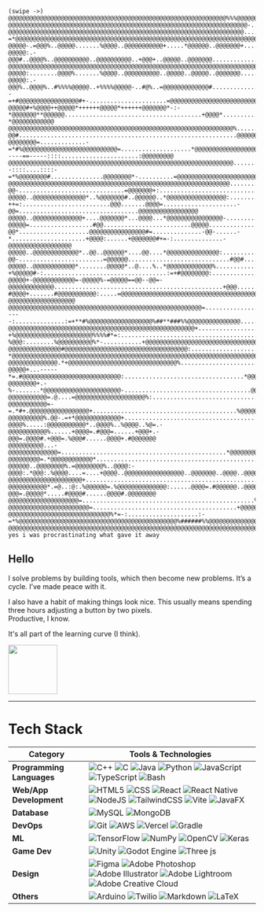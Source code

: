 
```
(swipe ->) @@@@@@@@@@@@@@@@@@@@@@@@@@@@@@@@@@@@@@@@@@@@@@@@@@@@@@@@@@@@@@%%%@@@@@@@@@@@@@@@@@@@@@@@@@@@@@@@@@@@@@@@@@@@@@@@@@@@@@@@@@@@@@@@@@@@@@@@@@@@@@@@@@@@@@@@@@@@@@@@@@@@@@@@@@@@@@@@@@@@@@@@@@@@@@@@@@@@@@@@@@@@@@@@@@@@@@@@@@@@@@@@@@@@@@@@@@@@@@@@@@@@@@@@@@@@@@@@@@@@@@@@@@@@@@@@@@@@@@@@@@@@@@@@@@@@@@@@@@@@@@@@@@@@@@@@@@@@@@@@@@@@@@@@@@@@@@@@@@@@@@@@@@@@@@@@@
@@@@@@@@@@@@@@@@@@@@@@@@@@@@@@@@@@@@@@@@@@@@@@@@@@@@@@@@@@@@@@@@@@@@-.............:*@@@@@@@@@@@@@@@@@@@@@@@@@@@@@@@@@@@@@@@@@@@@@@@@@@@@@@@@@@@@@@@@@@@@@@@@@@@@@@@@@@@@@@@@@@@@@@@@@@@@@@@@@@@@@@@@@@@@@@@@@@@@@@@@@@@@@@@@@@@@@@@@@@@@@@@@@@@@@@@@@@@@@@@@@@@@@@@@@@@@@@@@@@@@@@@@@@@@@@@@@@@@@@@@@@@@@@@@@@@@@@@@@@@@@@@@@@@@@@@@@@@@@@@@@@@@@@@@@@@@@@@@@@@@@@@@@@@@@@@@
@@@@@@@@@@@@@@@@@@@@@@@@@@@@@@@@@@@@@@@@@@@@@@@@@@@@@@@@@@@@@@@@@@@.....................*@@@@@@@@@@@@@@@@@@@@@@@@@@@@@@@@@@@@@@@@@@@@@@@@@@@@@@@@@@@@@@@@@@@@@@@@@@@@@@@@@@@@@@@@@@@@@@@@@@@@@@@@@@@@@@@@@@@@@@@@@@@@@@@@@@@@@@@@@@@@@@@@@@@@@@@@@@@@@@@@@@@@@@@@@@@@@@@@@@@@@#+=::::::-=*@@@@@@@@@@@@@@@@@@@@@@@@@@@@@@@@@@@@@@@@@@@@@@@@@@@@@@@@@@@@@@@@@@@@@@@@@@@@@@@@@@
@@@@@-.=@@@%..@@@@@.......%@@@@..@@@@@@@@@@@+.....*@@@@@@..@@@@@@@+.........................#@@@@@@@@@@@@@@@@@@@@@@@@@@@@@@@@@@@@@@@@@@@@@@@@@@@@@@@@@@@@@@@@@@@@@@@@@@@@@@@@@@@@@@@@@@@@@@@@@@@@@@@@@@@@@@@@@@@@@@@@@@@@@@@@@@@@*-....:+@@@@@@@@@@@@@@@@@@@@@@@@@@@@@@@*......................+@@@@@@@@@@@@@@@@@@@@@@@@@@@@@@@@@@@@@@@@@@@@@@@@@@@@@@@@@@@@@@@@@@@@@@@@@@@@
@@@@@:.-@@@#..@@@@%..@@@@@@@@@@..@@@@@@@@@@..+@@@+..@@@@@..@@@@@@@.............................-@@@@@@@@@@@@@@@@@@@@@@@@@@@@@@@@@@@@@@@@@@@@@@@@@@@@@@@@@@@@@@@@@@@@@@@@@@@@@@@@@@@@@@@@@@@@@@@@@@@@@@@@@@@@@@@@@@@@@@@@@@@@@@%..............%@@@@@@@@@@@@@@@@@@@@@@@@@@.........................+@@@@@@@@@@@@@@@@@@@@@@@@@@@@@@@@@@@@@@@@@@@@@@@@@@@@@@@@@@@@@@@@@@@@@@@@@@
@@@@@:........@@@@%.......%@@@@..@@@@@@@@@@..@@@@@..@@@@@..@@@@@@@................................:@@@@@@@@@@@@@@@@@@@@@@@@@@@@@@@@@@@@@@@@@@@@@@@@@@@@@@@@@@@@@@@@@@@@@@@@@@@@@@@@@@@@@@@@@@@@@@@@@@@*...........*@@@@@@@@@@@.................%@@@@@@@@@@@@@@@@@@@@@@@@@.........................@@@@@@@@@@@@@@@@@@@@@@@@@@@@@@@@@@@@@@@@@@@@@@@@@@@@@@@@@@@@@@@@@@@@@@@@@@
@@@@@:.-@@@%..@@@@%..#%%%%@@@@@..+%%%%@@@@@-..#@%..=@@@@@@@@@@@@@#...................................:@@@@@@@@@@@%*+=--=+#@@@@@@@@@@@@@@@@@#+-......................=@@@@@@@@@@@@@@@@@@@@@@@@@@@@@@=...............@@@@@@@@@@@..................*@@@@@@@@@@@@@@@@@@@@@@@@@........................@@@@@@@@@@@@@@@@@@@@@@@@@@@@*=-.................:=+#%@@@@@@@@@@@@@@@@@@@@@
@@@@@#+%@@@@++@@@@@*++++++@@@@@*++++++@@@@@@@*-:-*@@@@@@@**@@@@@@.......................................+@@@@*...............@@@@%*-....................................+@@@@@@@@@@@@@@@@@@@@@@@@:.................=@@@@@@@@@@...................@@@@@@@@@@@@@@@@@@@@@@@@@@......................*@@@@@@@@@@@@@@@@@@@@@@=.....................................-*@@@@@@@@@@@@
@@@@@@@@@@@@@@@@@@@@@@@@@@@@@@@@@@@@@@@@@@@@@@@@@@@@@@@@@@@@@@@@%.......................................-@@#..............................................................@@@@@@@@@@@@@@@@@@@@@%....................-@@@@@@@@=.............-=*#%@@@@@@@@@@@@@@@@@@@@@@@@@@@=....................*@@@@@@@@@@@@@@@@@@@@@*-::::-----==-----::::......................:@@@@@@@@@
@@@@@@@@@@@@@@@@@@@@@@@@@@@@@@@@@@@@@@@@@@@@@@@@@@@@@@@@@@@@@@@@.......................................:@@*................................................................@@@@@@@@@@@@@@@@@@@@........................:=+=:......+%@@@@@@@@@@@@@#*+=--::::....::::-=*%@@@@@@@@#...............@@@@@@@@*-..........=@@@@@@@@@@@@@@@@@@@@@@@@@@@@@...............%@@@@@@@@@@@
@@@@@@@@@@@@@@@@@@@@@@@@@@@@@@@@@@@@@@@@@@@@@@@@@@@@@@@@@@@@@@@......................+@@@@@@@@:........*@@........................:@=......................................@@@*+-:.........-@@-..............................=@@@@@@@+:......................................+@@@@*..........@@@@@#...................@@#....................................@@@@@@@@@@@@@@@
@@@@@..@@@@@@@@@@@@@@@*..%@@@@@@@#..@@@@@@..*@@@@@@@@@@@@@@@@@:..................@@@@@@@@@@#=..........%@%........................%@@@:...................................@@@..............:@@:............................@@@@+...................-++=:.........................@@@.......@@@@=.....................-@@=..................................@@@@@@@@@@@@@@@@@
@@@@@..@@@@@@@@@@@@@@+....@@@@@@@*...@@@@...*@@@@@@@@@@@@@@@@-................-@@@@@=..................#@@.........................@@@@@.................................@@@................@@#..........................-@@*....................@@@@@@@@@@@@@@@@#=..............-@@-......-*.....................+@@@@:......+@@@@@@@#+=-:..............-@@@@@@@@@@@@@@@@@@
@@@@@..@@@@@@@@@@@@@*..@@..@@@@@@*....@@....*@@@@@@@@@@@@@@@:.................@@*......................-@@-........................=@@@@@@.............................#@@#.................:@@@.........................*@@......................*@@@@@@@@@@@@@@@@@@@@@@@@@@@@@@@@=...........@@@#*++++*#%@@@@@@@@@+............+@@@@@@@@@%.............@@@@@@@@@@@@@@@@@@@
@@@@@..@@@@@@@@@@@@*........@@@@@*..@....%..*@@@@@@@@@@@@@%.............................................*@@=........................@@@@@@@@-.......................:@@@@...............::....%@@@+...................-+%@@@@@#-:...................................:=+#@@@@@@@@:..............%@@@@@@@@@@@@@@@@@@@@@@:..................................@@@@@@@@@@@@@@@@@@@
@@@@@+-@@@@@@@@@@@@=-@@@@@%-=@@@@@==@@--@@=-@@@@@@@@@@@@@................................................+@@@.......................@@@@@@@@@@@=................-#@@@@+.......#@@@@@@@@@@@:.....=@@@@@@@@@@@@@@@@@@@@@@@@@@@@@@@@@@@@@@@@@@@@@@@@@@@@@@:.....................+@@@.........-........................:*@@%-:..............................-@@@@@@@@@@@@@@@@@@@
@@@@@@@@@@@@@@@@@@@@@@@@@@@@@@@@@@@@@@@@@@@@@@@@@@@@@@@=...................................................#@@@*...................@@@@@@@@@@@@@@@@@@@@@@@@@@@@@@@%=............:-----:..............:=+**#%@@@@@@@@@@@@@@@@@@%##**###%%@@@@@@@@@@@@@@@.......................*@@........@@@@@+:.....................@@@@@@@@@@@@@@@@%%%#######%%@@@@@@@@@@@@@@@@@@@@@@@@@@@
@@@@@@@@@@@@@@@@@@@@@@@@@@@@@@@@@@@@@@@@@@@@@@@@@@@@@+.......................................................=@@@@@@%+-:....:-+%@@@@@@@@@@@@@@@@@@@@@@%%%%#*=:............................................%@@@@@@@@@@@@@@@@@:..............................................-%@@@:........%@@@@@@@@@@%*-...........+@@@@@@@@@@@@@@@@@@@@@@@@@@@@@@@@@@@@@@@@@@@@@@@@@@@@@@@@@
@@@@@@@@@@@@@@@#@@@@@@@@@@@@@@@@@@@@@@@@@@@@@@@@@@@:.............................................................:*@@@@@@@@@@@@@@@@@@@@@@@@@@@@@@@@@@@@@:.............................................:@@@@@@@@@@@@@@@@@@@@@@@@@@@%+-...............................-*@@@@@@@@@@@@@@@@@@@@@@@@@@@@@@@@@@@@@@@@@@@@@@@@@@@@@@@@@@@@@@@@@@@@@@@@@@@@@@@@@@@@@@@@@@@@@@@@@@@@@@
@@@@@@@@@@@@@@.*+@@@@@@@@@@@@@@@@@@@@@@@@@@@@@@@%..................................=@@@@@@@@@@@-.............................+@@@@@@@@@@@@@@@@@@@@@@@@@@@@@@+.....................................+@@@@@@@@@@@@@@@@@@@@@@@@@@@@@@@@@@@@@@@@@@@@@@@@@@@@@@@@@@@@@@@@@@@@@@@@@@@@@@@@@@@@@@@@@@@@@@@@@@@@@@@@@@@@@@@@@@@@@@@@@@@@@@@@@@@@@@@@@@@@@@@@@@@@@@@@@@@@@@@@@@@@@@@@@
@@@@@+...-----*=.#@@@@@@@@@@@@@@@@@@@@@@@@@@@@:..................................*@@@@@@@@@@@@@@@.............................+@@@@@@@@@@@@@@@@@@@@@@@@@@@@@@@@@@@@#=.....................:+@@@@@@@@@@@@@@@@@@@@@@@@@@@@@@@@@@@@@@@@@@@@@@@@@@@@@@@@@@@@@@@@@@@@@@@@@@@@@@@@@@@@@@@@@@@@@@@@@@@@@@@@@@@@@@@@@@@@@@@@@@@@@@@@@@@@@@@@@@@@@@@@@@@@@@@@@@@@@@@@@@@@@@@@@@@@@@@@
@@@@@@@@+.-%-.......*@@@@@@@@@@@@@@@@@@@@@@-....................................@@@@@@@@@@@@@@@@#..............................#@@@@@@@@@@@@@@@@@@@@@@@@@@@@@@@@@@@@@@@@@@@@@@@@@@@@@@@@@@@@@@@@@@@@@@@@@@@@@@@@@@@@@@@@@@@@@@@@@@@@@@@@@@@@@@@@@@@@@@@@@@@@@@@@@@@@@@@@@@@@@@@@@@@@@@@@@@@@@@@@@@@@@@@@@@@@@@@@@@@@@@@@@@@@@@@@@@@@@@@@@@@@@@@@@@@@@@@@@@@@@@@@@@@@@@@@@@@@
@@@@@@@@@@@=.@....=@@@@@@@@@@@@@@@@@@@@%:......................................@@@@@@@@@@@@@@@@+................................@@@@@@@@@@@@@@@@@@@@@@@@@@@@@@@@@@@@@@@@@@@@@@@@@@@@@@@@@@@@@@@@@@@@@@@@@@@@@@@@@@@@@@@@@@@@@@@@@@@@@@@@@@@@@@@@@@@@@@@@@@@@@@@@@@@@@@@@@@@@@@@@@@@@@@@@@@@@@@@@@@@@@@@@@@@@@@@@@@@@@@@@@@@@@@@@@@@@@@@@@@@@@@@@@@@@@@@@@@@@@@@@@@@@@@@@@@@@
@@@@@@@@@@@=-=.*#+.@@@@@@@@@@@@@@@@@+.........................................%@@@@@@@@@@@@@@=..................................=@@@@@@@@@@@@@@@@@@@@@@@@@@@@@@@@@@@@@@@@@@@@@@@@@@@@@@@@@@@@@@@@@@@@@@@@@@@@@@@@@@@@@@@@@@@@@@@@@@@@@@@@@@@@@@@@@@@@@@@@@@@@@@@@@@@@@@@@@@@@@@@@@@@@@@@@@@@@@@@@@@@@@@@@@@@@@@@@@@@@@@@@@@@@@@@@@@@@@@@@@@@@@@@@@@@@@@@@@@@@@@@@@@@@@@@@@@@
@@@@@@@@@@%.@@-.=+*@@@@@@@@@@@@@+............................................*@@@@@@@@@@@@%......................................@@@=.*@@@.:@@@..#@@@@......+@@@%.=@@@@@@@@@+......%@@@@@:.....*@@@@@..#@@@@..+@@@@......+@@@@@@@@@+......-@@@@%.....:@@@@@@@@@@@*..@@@@%..%@@@@..%@=.-@@@@@@@@@@@%......+@@@@=.#@@@=......+@@@+.-@@@=.@@@@#.+@@@=.%@@@#......@@@@+.#@@@@@@@
@@@@@@@@@@...-@@@@@@@@@@@@@@=...............................................*@@@@@@@@@@@+........................................@@@@:.@@...=@-.+@@@@@..=+++@@@@%.=@@@@@@@@#.:@@@@@@@@@@..@@@@-.#@@@@...#@@...+@@@@..=+++%@@@@@@@@@@@@..@@@@@@@.:@@@@..@@@@@@@@@@*...@@#...%@@@@@+...@@@@@@@@@@@@@..@@@@@@@@@@=.#@@@@@@..@@@@@@+..++=..@@@@#.+@@@=.%@@@#..**..@@@@*.%@@@@@@@
@@@@@@@@@=.*@@@@@@@@@@@@*..................................................@@@@@@@@@@@%.........................................@@@@@@....*=...-@@@@@@..@@@@@@@@%.=@@@@@@@@%..@@@@:-@@@@:.*@@@:.%@@@@....=....+@@@@..@@@@@@@@@@@@@@@@@..@@@@@@@..@@@@..@@@@@@@@@@*....-....%@@@@@@=.%@@@@@@@@@@@@@..@@*=..@@@@=.#@@@@@@..@@@@@@+.:@@@:.@@@@%.:@@@..@@@@#.:@@:.@@@@@*@@@@@@@@
@@@@@@@@@@@@@@@@@@@@@+...................................................%@@@@@@@@@@@@.........................................@@@@@@@@..*@@:.:@@@@@@@......=@@@%......+@@@@@......@@@@@@+.....@@@@@@..@:..@+.+@@@@......=@@@@@@@@@@@@..@@@@@@@@.....-@@@@@@@@@@@*.=@..:@:.%@@@@@@=.%@@@@@@@@@@@@@@:......@@@@=.#@@@@@@..@@@@@@+.-@@@=.@@@@@*.....#@@@@#......@@@@#.@@@@@@@@
@@@@@@@@@@@@@@@@@@@@=.................................................%@@@@@@@@@@@@@@@@@-....................................%@@@@@@@@@@@@@@@@@@@@@@@@@@@@@@@@@@@@@@@@@@@@@@@@@@@@@@@@@@@@@@@@@@@@@@@@@@@@@@@@@@@@@@@@@@@@@@@@@@@@@@@@@@@@@@@@@@@@@@@@@@@@@@@@@@@@@@@@@@@@@@@@@@@@@@@@@@@@@@@@@@@@@@@@@@@@@@@@@@@@@@@@@@@@@@@@@@@@@@@@@@@@@@@@@@@@@@@@@@@@@@@@@@@@@@@@@@@@@@
@@@@@@@@@@@@@@@@@@@@@@@=.........................................+@@@@@@@@@@@@@@@@@@@@@@@@@@@+...........................*@@@@@@@@@@@@@@@@@@@@@@@@@@@@@@@@@@@@@@@@@@@@@@@@@@@@@@@@@@@@@@@@@@@@@@@@@@@@@@@@@@@@@@@@@@@@@@@@@@@@@@@@@@@@@@@@@@@@@@@@@@@@@@@@@@@@@@@@@@@@@@@@@@@@@@@@@@@@@@@@@@@@@@@@@@@@@@@@@@@@@@@@@@@@@@@@@@@@@@@@@@@@@@@@@@@@@@@@@@@@@@@@@@@@@@@@@@@@@@@@@@
@@@@@@@@@@@@@@@@@@@@@@@@@@@@@%*=-:....................:-=*%@@@@@@@@@@@@@@@@@@@@@@@@@@@@@@@@@@@@@@@@@@@@@%######%%@@@@@@@@@@@@@@@@@@@@@@@@@@@@@@@@@@@@@@@@@@@@@@@@@@@@@@@@@@@@@@@@@@@@@@@@@@@@@@@@@@@@@@@@@@@@@@@@@@@@@@@@@@@@@@@@@@@@@@@@@@@@@@@@@@@@@@@@@@@@@@@@@@@@@@@@@@@@@@@@@@@@@@@@@@@@@@@@@@@@@@@@@@@@@@@@@@@@@@@@@@@@@@@@@@@@@@@@@@@@@@@@@@@@@@@@@@@@@@@@@@@@@@@@@@@
@@@@@@@@@@@@@@@@@@@@@@@@@@@@@@@@@@@@@@@@@@@@@@@@@@@@@@@@@@@@@@@@@@@@@@@@@@@@@@@@@@@@@@@@@@@@@@@@@@@@@@@@@@@@@@@@@@@@@@@@@@@@@@@@@@@@@@@@@@@@@@@@@@@@@@@@@@@@@@@@@@@@@@@@@@@@@@@@@@@@@@@@@@@@@@@@@@@@@@@@@@@@@@@@@@@@@@@@@@@@@@@@@@@@@@@@@@@@@@@@@@@@@@@@@@@@@@@@@@@@@@@@@@@@@@@@@@@@@@@@@@@@@@@@@@@@@@@@@@@@@@@@@@@@@@@@@@@@@@@@@@@@@@@@@@@@@@@@@@@@@@@@@@@@@@@@@@@@@@@@@@@@
yes i was procrastinating what gave it away
```

## Hello

I solve problems by building tools, which then become new problems. It’s a cycle. I’ve made peace with it.

I also have a habit of making things look nice. This usually means spending three hours adjusting a button by two pixels. <br>
Productive, I know.

It's all part of the learning curve (I think).

<div align="left">
  <img height="100" src="https://media1.giphy.com/media/v1.Y2lkPTc5MGI3NjExZzE3ZWY4dzl6OGdoNGtrYmg3Y3RnY3I1ZngzeDd6NTFjbTZ3MHF0MSZlcD12MV9pbnRlcm5hbF9naWZfYnlfaWQmY3Q9Zw/HzPtbOKyBoBFsK4hyc/giphy.gif"  />
</div>

---

# Tech Stack

| **Category**              | **Tools & Technologies** |
|---------------------------|--------------------------|
| **Programming Languages** | ![C++](https://img.shields.io/badge/c++-%2300599C.svg?style=for-the-badge&logo=c%2B%2B&logoColor=white) ![C](https://img.shields.io/badge/c-%2300599C.svg?style=for-the-badge&logo=c&logoColor=white) ![Java](https://img.shields.io/badge/java-%23ED8B00.svg?style=for-the-badge&logo=openjdk&logoColor=white) ![Python](https://img.shields.io/badge/python-3670A0?style=for-the-badge&logo=python&logoColor=ffdd54) ![JavaScript](https://img.shields.io/badge/javascript-%23323330.svg?style=for-the-badge&logo=javascript&logoColor=%23F7DF1E) ![TypeScript](https://img.shields.io/badge/typescript-%23007ACC.svg?style=for-the-badge&logo=typescript&logoColor=white) ![Bash](https://img.shields.io/badge/bash_script-%23121011.svg?style=for-the-badge&logo=gnu-bash&logoColor=white) |
| **Web/App Development**   | ![HTML5](https://img.shields.io/badge/html5-%23E34F26.svg?style=for-the-badge&logo=html5&logoColor=white) ![CSS](https://img.shields.io/badge/CSS-239120?&style=for-the-badge&logo=css3&logoColor=white) ![React](https://img.shields.io/badge/react-%2320232a.svg?style=for-the-badge&logo=react&logoColor=%2361DAFB) ![React Native](https://img.shields.io/badge/react_native-%2320232a.svg?style=for-the-badge&logo=react&logoColor=%2361DAFB) ![NodeJS](https://img.shields.io/badge/node.js-6DA55F?style=for-the-badge&logo=node.js&logoColor=white) ![TailwindCSS](https://img.shields.io/badge/tailwindcss-%2338B2AC.svg?style=for-the-badge&logo=tailwind-css&logoColor=white) ![Vite](https://img.shields.io/badge/vite-%23646CFF.svg?style=for-the-badge&logo=vite&logoColor=white) ![JavaFX](https://img.shields.io/badge/javafx-%23FF0000.svg?style=for-the-badge&logo=javafx&logoColor=white) |
| **Database**              | ![MySQL](https://img.shields.io/badge/mysql-4479A1.svg?style=for-the-badge&logo=mysql&logoColor=white) ![MongoDB](https://img.shields.io/badge/MongoDB-%234ea94b.svg?style=for-the-badge&logo=mongodb&logoColor=white) |
| **DevOps**                | ![Git](https://img.shields.io/badge/git-%23F05033.svg?style=for-the-badge&logo=git&logoColor=white) ![AWS](https://img.shields.io/badge/AWS-%23FF9900.svg?style=for-the-badge&logo=amazon-aws&logoColor=white) ![Vercel](https://img.shields.io/badge/vercel-%23000000.svg?style=for-the-badge&logo=vercel&logoColor=white) ![Gradle](https://img.shields.io/badge/Gradle-02303A.svg?style=for-the-badge&logo=Gradle&logoColor=white) |
| **ML**                    | ![TensorFlow](https://img.shields.io/badge/TensorFlow-%23FF6F00.svg?style=for-the-badge&logo=TensorFlow&logoColor=white) ![NumPy](https://img.shields.io/badge/numpy-%23013243.svg?style=for-the-badge&logo=numpy&logoColor=white) ![OpenCV](https://img.shields.io/badge/opencv-%23white.svg?style=for-the-badge&logo=opencv&logoColor=white) ![Keras](https://img.shields.io/badge/Keras-FF0000?style=for-the-badge&logo=keras&logoColor=white)|
| **Game Dev**              | ![Unity](https://img.shields.io/badge/unity-%23000000.svg?style=for-the-badge&logo=unity&logoColor=white) ![Godot Engine](https://img.shields.io/badge/GODOT-%23FFFFFF.svg?style=for-the-badge&logo=godot-engine) ![Three js](https://img.shields.io/badge/threejs-black?style=for-the-badge&logo=three.js&logoColor=white) |
| **Design**                | ![Figma](https://img.shields.io/badge/figma-%23F24E1E.svg?style=for-the-badge&logo=figma&logoColor=white) ![Adobe Photoshop](https://img.shields.io/badge/adobe%20photoshop-%2331A8FF.svg?style=for-the-badge&logo=adobe%20photoshop&logoColor=white) ![Adobe Illustrator](https://img.shields.io/badge/adobe%20illustrator-%23FF9A00.svg?style=for-the-badge&logo=adobe%20illustrator&logoColor=white) ![Adobe Lightroom](https://img.shields.io/badge/Adobe%20Lightroom-31A8FF.svg?style=for-the-badge&logo=Adobe%20Lightroom&logoColor=white) ![Adobe Creative Cloud](https://img.shields.io/badge/Adobe%20Creative%20Cloud-DA1F26.svg?style=for-the-badge&logo=Adobe%20Creative%20Cloud&logoColor=white) |
| **Others**                | ![Arduino](https://img.shields.io/badge/-Arduino-00979D?style=for-the-badge&logo=Arduino&logoColor=white) ![Twilio](https://img.shields.io/badge/Twilio-F22F46?style=for-the-badge&logo=Twilio&logoColor=white) ![Markdown](https://img.shields.io/badge/markdown-%23000000.svg?style=for-the-badge&logo=markdown&logoColor=white) ![LaTeX](https://img.shields.io/badge/latex-%23008080.svg?style=for-the-badge&logo=latex&logoColor=white) |

<!--
**anouskasahoo/anouskasahoo** is a ✨ _special_ ✨ repository because its `README.md` (this file) appears on your GitHub profile.

Here are some ideas to get you started:

- 🔭 I’m currently working on ...
- 🌱 I’m currently learning ...
- 👯 I’m looking to collaborate on ...
- 🤔 I’m looking for help with ...
- 💬 Ask me about ...
- 📫 How to reach me: ...
- 😄 Pronouns: ...
- ⚡ Fun fact: ...
-->
